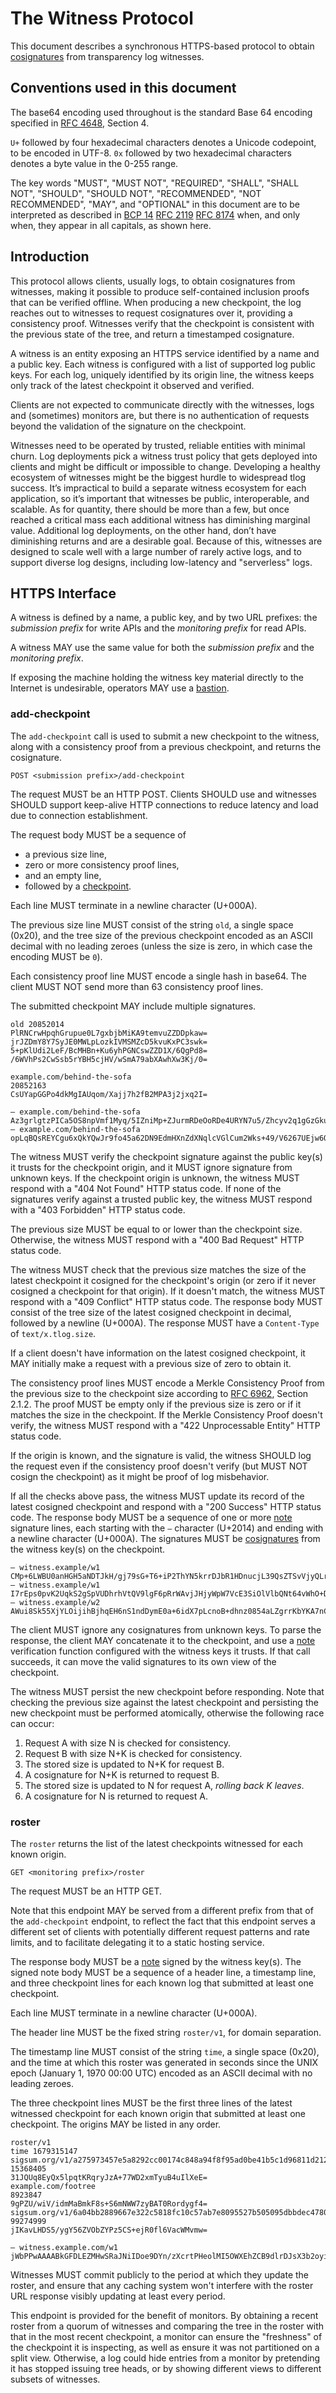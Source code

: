 # The Witness Protocol

This document describes a synchronous HTTPS-based protocol to obtain
[cosignatures][] from transparency log witnesses.

[cosignatures]: https://c2sp.org/tlog-cosignature
[bastion]: https://c2sp.org/https-bastion
[checkpoint]: https://c2sp.org/tlog-checkpoint
[note]: https://c2sp.org/signed-note

## Conventions used in this document

The base64 encoding used throughout is the standard Base 64 encoding specified
in [RFC 4648][], Section 4.

`U+` followed by four hexadecimal characters denotes a Unicode codepoint, to be
encoded in UTF-8. `0x` followed by two hexadecimal characters denotes a byte
value in the 0-255 range.

The key words "MUST", "MUST NOT", "REQUIRED", "SHALL", "SHALL NOT", "SHOULD",
"SHOULD NOT", "RECOMMENDED", "NOT RECOMMENDED", "MAY", and "OPTIONAL" in this
document are to be interpreted as described in [BCP 14][] [RFC 2119][] [RFC
8174][] when, and only when, they appear in all capitals, as shown here.

[RFC 4648]: https://www.rfc-editor.org/rfc/rfc4648.html
[BCP 14]: https://www.rfc-editor.org/info/bcp14
[RFC 2119]: https://www.rfc-editor.org/rfc/rfc2119.html
[RFC 8174]: https://www.rfc-editor.org/rfc/rfc8174.html
[RFC 6962]: https://www.rfc-editor.org/rfc/rfc6962.html

## Introduction

This protocol allows clients, usually logs, to obtain cosignatures from
witnesses, making it possible to produce self-contained inclusion proofs that
can be verified offline. When producing a new checkpoint, the log reaches out to
witnesses to request cosignatures over it, providing a consistency proof.
Witnesses verify that the checkpoint is consistent with the previous state of
the tree, and return a timestamped cosignature.

A witness is an entity exposing an HTTPS service identified by a name and a
public key. Each witness is configured with a list of supported log public keys.
For each log, uniquely identified by its origin line, the witness keeps only
track of the latest checkpoint it observed and verified.

Clients are not expected to communicate directly with the witnesses, logs and
(sometimes) monitors are, but there is no authentication of requests beyond the
validation of the signature on the checkpoint.

Witnesses need to be operated by trusted, reliable entities with minimal churn.
Log deployments pick a witness trust policy that gets deployed into clients and
might be difficult or impossible to change. Developing a healthy ecosystem of
witnesses might be the biggest hurdle to widespread tlog success. It’s
impractical to build a separate witness ecosystem for each application, so it’s
important that witnesses be public, interoperable, and scalable. As for
quantity, there should be more than a few, but once reached a critical mass each
additional witness has diminishing marginal value. Additional log deployments,
on the other hand, don’t have diminishing returns and are a desirable goal.
Because of this, witnesses are designed to scale well with a large number of
rarely active logs, and to support diverse log designs, including low-latency
and "serverless" logs.

## HTTPS Interface

A witness is defined by a name, a public key, and by two URL prefixes: the
*submission prefix* for write APIs and the *monitoring prefix* for read APIs.

A witness MAY use the same value for both the *submission prefix* and the
*monitoring prefix*.

If exposing the machine holding the witness key material directly to the
Internet is undesirable, operators MAY use a [bastion][].

### add-checkpoint

The `add-checkpoint` call is used to submit a new checkpoint to the witness,
along with a consistency proof from a previous checkpoint, and returns the
cosignature.

    POST <submission prefix>/add-checkpoint

The request MUST be an HTTP POST. Clients SHOULD use and witnesses SHOULD
support keep-alive HTTP connections to reduce latency and load due to connection
establishment.

The request body MUST be a sequence of
  - a previous size line,
  - zero or more consistency proof lines,
  - and an empty line,
  - followed by a [checkpoint][].

Each line MUST terminate in a newline character (U+000A).

The previous size line MUST consist of the string `old`, a single space (0x20),
and the tree size of the previous checkpoint encoded as an ASCII decimal with no
leading zeroes (unless the size is zero, in which case the encoding MUST be `0`).

Each consistency proof line MUST encode a single hash in base64. The client MUST
NOT send more than 63 consistency proof lines.

The submitted checkpoint MAY include multiple signatures. 

    old 20852014
    PlRNCrwHpqhGrupue0L7gxbjbMiKA9temvuZZDDpkaw=
    jrJZDmY8Y7SyJE0MWLpLozkIVMSMZcD5kvuKxPC3swk=
    5+pKlUdi2LeF/BcMHBn+Ku6yhPGNCswZZD1X/6QgPd8=
    /6WVhPs2CwSsb5rYBH5cjHV/wSmA79abXAwhXw3Kj/0=

    example.com/behind-the-sofa
    20852163
    CsUYapGGPo4dkMgIAUqom/Xajj7h2fB2MPA3j2jxq2I=

    — example.com/behind-the-sofa Az3grlgtzPICa5OS8npVmf1Myq/5IZniMp+ZJurmRDeOoRDe4URYN7u5/Zhcyv2q1gGzGku9nTo+zyWE+xeMcTOAYQ8=
    — example.com/behind-the-sofa opLqBQsREYCgu6xQkYQwJr9fo45a62DN9EdmHXnZdXNqlcVGlCum2Wks+49/V6267UEjw6QUXTS5Rovnzv++qbSzm9Q=

The witness MUST verify the checkpoint signature against the public key(s) it
trusts for the checkpoint origin, and it MUST ignore signature from unknown
keys. If the checkpoint origin is unknown, the witness MUST respond with a "404
Not Found" HTTP status code. If none of the signatures verify against a trusted
public key, the witness MUST respond with a "403 Forbidden" HTTP status code.

The previous size MUST be equal to or lower than the checkpoint size. Otherwise,
the witness MUST respond with a "400 Bad Request" HTTP status code.

The witness MUST check that the previous size matches the size of the latest
checkpoint it cosigned for the checkpoint's origin (or zero if it never cosigned
a checkpoint for that origin). If it doesn't match, the witness MUST respond
with a "409 Conflict" HTTP status code. The response body MUST consist of the
tree size of the latest cosigned checkpoint in decimal, followed by a newline
(U+000A). The response MUST have a `Content-Type` of `text/x.tlog.size`.

If a client doesn't have information on the latest cosigned checkpoint, it MAY
initially make a request with a previous size of zero to obtain it.

The consistency proof lines MUST encode a Merkle Consistency Proof from the
previous size to the checkpoint size according to [RFC 6962][], Section 2.1.2. The
proof MUST be empty only if the previous size is zero or if it matches the size
in the checkpoint. If the Merkle Consistency Proof doesn't verify, the witness
MUST respond with a "422 Unprocessable Entity" HTTP status code.

If the origin is known, and the signature is valid, the witness SHOULD log the
request even if the consistency proof doesn't verify (but MUST NOT cosign the
checkpoint) as it might be proof of log misbehavior.

If all the checks above pass, the witness MUST update its record of the latest
cosigned checkpoint and respond with a "200 Success" HTTP status code. The
response body MUST be a sequence of one or more [note][] signature lines, each
starting with the `—` character (U+2014) and ending with a newline character
(U+000A). The signatures MUST be [cosignatures][] from the witness key(s) on the
checkpoint.

    — witness.example/w1 CMp+6LWBU0anHGH5aNDTJkH/gj79sG+T6+iP2ThYN5krrDJbR1HDnucjL39QsZTSvVjyQLrdk3DXDqI5G2HgLatVs0pWh6Up69HVOw==
    — witness.example/w1 I7rEps0pvK2UqkS2gSpVUDhrhVtQV9lgF6pRrWAvjJHjyWpW7VcE3SiOlVlbQNt64vWhO+DlkL0+UfzuOBMh9ChdMkP1vi/lCAsmlw==
    — witness.example/w2 AWui8Sk55XjYLOijihBjhqEH6nS1ndDymE0a+6idX7pLcnoB+dhnz0854aLZgrrKbYKA7nC3HNJhm/kWl7oJlqU3rXXvpysAdyP3wQ==

The client MUST ignore any cosignatures from unknown keys. To parse the
response, the client MAY concatenate it to the checkpoint, and use a [note][]
verification function configured with the witness keys it trusts. If that call
succeeds, it can move the valid signatures to its own view of the checkpoint.

The witness MUST persist the new checkpoint before responding. Note that
checking the previous size against the latest checkpoint and persisting the new
checkpoint must be performed atomically, otherwise the following race can occur:

1. Request A with size N is checked for consistency.
2. Request B with size N+K is checked for consistency.
3. The stored size is updated to N+K for request B.
4. A cosignature for N+K is returned to request B.
5. The stored size is updated to N for request A, *rolling back K leaves*.
6. A cosignature for N is returned to request A.

### roster

The `roster` returns the list of the latest checkpoints witnessed for each known
origin.

    GET <monitoring prefix>/roster

The request MUST be an HTTP GET.

Note that this endpoint MAY be served from a different prefix from that of the
`add-checkpoint` endpoint, to reflect the fact that this endpoint serves a
different set of clients with potentially different request patterns and rate
limits, and to facilitate delegating it to a static hosting service.

The response body MUST be a [note][] signed by the witness key(s). The signed
note body MUST be a sequence of a header line, a timestamp line, and three
checkpoint lines for each known log that submitted at least one checkpoint.

Each line MUST terminate in a newline character (U+000A).

The header line MUST be the fixed string `roster/v1`, for domain separation.

The timestamp line MUST consist of the string `time`, a single space (0x20), and
the time at which this roster was generated in seconds since the UNIX epoch
(January 1, 1970 00:00 UTC) encoded as an ASCII decimal with no leading zeroes.

The three checkpoint lines MUST be the first three lines of the latest witnessed
checkpoint for each known origin that submitted at least one checkpoint. The
origins MAY be listed in any order.

    roster/v1
    time 1679315147
    sigsum.org/v1/a275973457e5a8292cc00174c848a94f8f95ad0be41b5c1d96811d212ef880cd
    15368405
    31JQUq8EyQx5lpqtKRqryJzA+77WD2xmTyuB4uIlXeE=
    example.com/footree
    8923847
    9gPZU/wiV/idmMaBmkF8s+S6mNWW7zyBAT0Rordygf4=
    sigsum.org/v1/6a04bb2889667e322c5818fc10c57ab7e8095527b505095dbbdec478066df4a2
    99274999
    jIKavLHDS5/ygY56ZVObZYPz5CS+ejR0fl6VacWMvmw=

    — witness.example.com/w1 jWbPPwAAAABkGFDLEZMHwSRaJNiIDoe9DYn/zXcrtPHeolMI5OWXEhZCB9dlrDJsX3b2oyin1nPZ\nqhf5nNo0xUe+mbIUBkBIfZ+qnA==

Witnesses MUST commit publicly to the period at which they update the roster,
and ensure that any caching system won't interfere with the roster URL response
visibly updating at least every period.

This endpoint is provided for the benefit of monitors. By obtaining a recent
roster from a quorum of witnesses and comparing the tree in the roster with that
in the most recent checkpoint, a monitor can ensure the "freshness" of the
checkpoint it is inspecting, as well as ensure it was not partitioned on a split
view. Otherwise, a log could hide entries from a monitor by pretending it has
stopped issuing tree heads, or by showing different views to different subsets
of witnesses. <!-- TODO(filippo): elaborate on when, how, and why monitors need
to use rosters to defend against split view attacks. See https://git.glasklar.is/sigsum/project/documentation/-/blob/main/archive/2023-11-byzantine-witnesses.pdf -->
